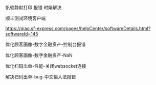帆软静默打印 报错 时娟解决

顺丰测试环境客户端

https://qiao.sf-express.com/pages/helpCenter/softwareDetails.html?softwareId=145



优化顾客画像-数字金融资产-控制台报错

优化顾客画像-数字金融资产-NaN

优化扫码出单-性能-关闭websocket连接

解决扫码出单-bug-中文输入法报错